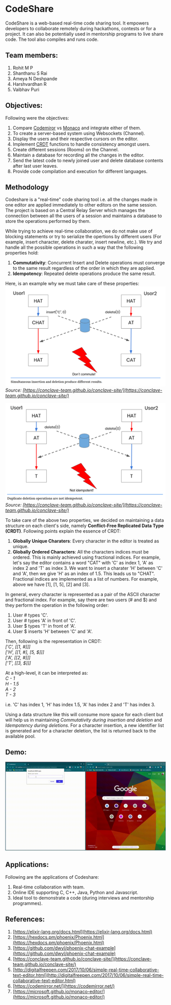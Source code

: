 # CodeShare

CodeShare is a web-based real-time code sharing tool. It empowers developers to collaborate remotely during hackathons, contests or for a project. It can also be potentially used in mentorship programs to live share code. The tool also compiles and runs code.

## Team members:
1. Rohit M P
2. Shanthanu S Rai
3. Ameya N Deshpande
4. Harshvardhan R
5. Vaibhav Puri

## Objectives:

Following were the objectives:
1. Compare [Codemiror](https://codemirror.net/) vs [Monaco](https://microsoft.github.io/monaco-editor/) and integrate either of them.
2. To create a server-based system using Websockets (Channel).
3. Display the users and their respective cursors on the editor.
4. Implement [CRDT](https://en.wikipedia.org/wiki/Conflict-free_replicated_data_type) functions to handle consistency amongst users. 
5. Create different sessions (Rooms) on the Channel.
6. Maintain a database for recording all the changes in the editor.
7. Send the latest code to newly joined user and delete database contents after last user leaves.
8. Provide code compilation and execution for different languages.

## Methodology

Codeshare is a "real-time" code sharing tool i.e. all the changes made in one editor are applied immediately to other editors on the same session. The project is based on a Central Relay Server which manages the connection between all the users of a session and maintains a database to store the operations performed by them.

While trying to achieve real-time collaboration, we do not make use of blocking statements or try to serialize the opertions by different users (For example, insert character, delete charater, insert newline, etc.). We try and handle all the possible operations in such a way that the following properties hold:
1. **Commutativity**: Concurrent Insert and Delete operations must converge to the same result regardless of the order in which they are applied.
2. **Idempotency**: Repeated delete operations produce the same result.

Here, is an example why we must take care of these properties:
![Simultaneous insertion and deletion produce different results](./src/images/non_commutative.png)
*Source: [https://conclave-team.github.io/conclave-site/](https://conclave-team.github.io/conclave-site/)*

![Duplicate deletion operations are not idempotent](./src/images/non-idempotent.png)
*Source: [https://conclave-team.github.io/conclave-site/](https://conclave-team.github.io/conclave-site/)*

To take care of the above two properties, we decided on maintaining a data structure on each client's side, namely **Conflict-Free Replicated Data Type (CRDT)**. Following points explain the essence of CRDT:
1. **Globally Unique Charaters**: Every character in the editor is treated as unique.
2. **Globally Ordered Characters**: All the characters indices must be ordered. This is mainly achieved using fractional indices.
For example, let's say the editor contains a word "CAT" with 'C' as index 1, 'A' as index 2 and 'T' as index 3. We want to insert a charater 'H' between 'C' and 'A', then we give 'H' as an index of 1.5. This leads us to "CHAT".
Fractional indices are implemented as a list of numbers. For example, above we have [1], [1, 5], [2] and [3].

In general, every character is represented as a pair of the ASCII character and fractional index. For example, say there are two users (# and $) and they perform the operation in the following order:
1. User # types 'C'.
2. User # types 'A' in front of 'C'.
3. User $ types 'T' in front of 'A'.
4. User $ inserts 'H' between 'C' and 'A'.

Then, following is the representation in CRDT:<br />
*['C', [[1, #]]]*<br />
*['H', [[1, #], [5, $]]]*<br />
*['A', [[2, #]]]*<br />
*['T', [[3, $]]]*

At a high-level, it can be interpreted as:<br />
*C - 1*<br />
*H - 1.5*<br />
*A - 2*<br />
*T - 3*<br />

i.e. 'C' has index 1, 'H' has index 1.5, 'A' has index 2 and 'T' has index 3.

Using a data structure like this will consume more space for each client but will help us in maintaining *Commutativity during insertion and deletion* and *Idempotency during deletions*. For a character insertion, a new identifier list is generated and for a character deletion, the list is returned back to the available pool.

## Demo:

![Demo](./src/gifs/demo.gif)

## Applications:

Following are the applications of Codeshare:
1. Real-time collaboration with team.
2. Online IDE supporting C, C++, Java, Python and Javascript.
3. Ideal tool to demonstrate a code (during interviews and mentorship programmes).

## References:

1. [https://elixir-lang.org/docs.html](https://elixir-lang.org/docs.html)
2. [https://hexdocs.pm/phoenix/Phoenix.html](https://hexdocs.pm/phoenix/Phoenix.html)
3. [https://github.com/dwyl/phoenix-chat-example](https://github.com/dwyl/phoenix-chat-example)
4. [https://conclave-team.github.io/conclave-site/](https://conclave-team.github.io/conclave-site/)
5. [http://digitalfreepen.com/2017/10/06/simple-real-time-collaborative-text-editor.html](http://digitalfreepen.com/2017/10/06/simple-real-time-collaborative-text-editor.html)
6. [https://codemirror.net/](https://codemirror.net/)
7. [https://microsoft.github.io/monaco-editor/](https://microsoft.github.io/monaco-editor/)
